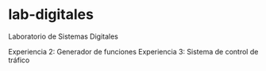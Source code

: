 # lab-digitales
Laboratorio de Sistemas Digitales

Experiencia 2: Generador de funciones
Experiencia 3: Sistema de control de tráfico
